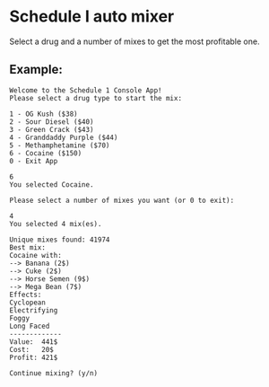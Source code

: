 # Schedule I auto mixer
Select a drug and a number of mixes to get the most profitable one.

## Example:
```
Welcome to the Schedule 1 Console App!
Please select a drug type to start the mix:

1 - OG Kush ($38)
2 - Sour Diesel ($40)
3 - Green Crack ($43)
4 - Granddaddy Purple ($44)
5 - Methamphetamine ($70)
6 - Cocaine ($150)
0 - Exit App

6
You selected Cocaine.

Please select a number of mixes you want (or 0 to exit):

4
You selected 4 mix(es).

Unique mixes found: 41974
Best mix:
Cocaine with:
--> Banana (2$)
--> Cuke (2$)
--> Horse Semen (9$)
--> Mega Bean (7$)
Effects:
Cyclopean
Electrifying
Foggy
Long Faced
-------------
Value:  441$
Cost:   20$
Profit: 421$

Continue mixing? (y/n)
```
